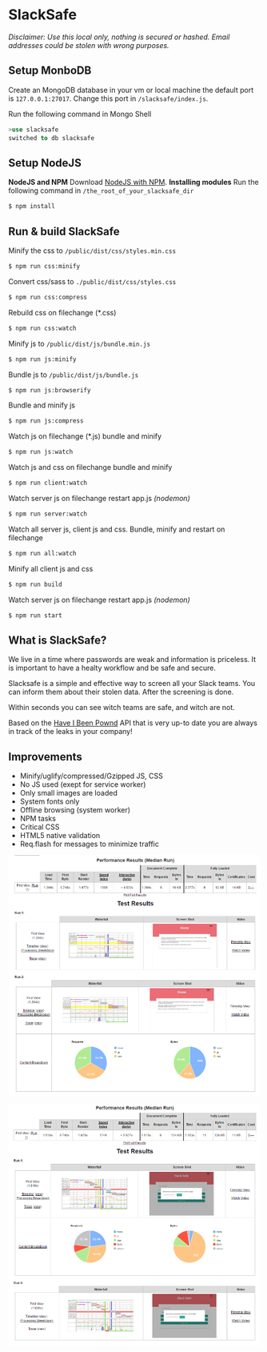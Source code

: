 # SlackSafe

_Disclaimer: Use this local only, nothing is secured or hashed. Email addresses could be stolen with wrong purposes._

## Setup MonboDB

Create an MongoDB database in your vm or local machine the default port is `127.0.0.1:27017`. Change this port in `/slacksafe/index.js`.

Run the following command in Mongo Shell
```sql
>use slacksafe
switched to db slacksafe
```

## Setup NodeJS
**NodeJS and NPM**
Download [NodeJS with NPM](https://nodejs.org/en/download/).
**Installing modules**
Run the following command in `/the_root_of_your_slacksafe_dir`
```bash
$ npm install
```
## Run & build SlackSafe
Minify the css to `/public/dist/css/styles.min.css`
```bash
$ npm run css:minify
```
Convert css/sass to `./public/dist/css/styles.css`
```bash
$ npm run css:compress
```
Rebuild css on filechange (*.css)
```bash
$ npm run css:watch
```
Minify js to `/public/dist/js/bundle.min.js`
```bash
$ npm run js:minify
```
Bundle js to `/public/dist/js/bundle.js`
```bash
$ npm run js:browserify
```
Bundle and minify js
```bash
$ npm run js:compress
```
Watch js on filechange (*.js) bundle and minify
```bash
$ npm run js:watch
```
Watch js and css on filechange bundle and minify
```bash
$ npm run client:watch
```
Watch server js on filechange restart app.js *(nodemon)*
```bash
$ npm run server:watch
```
Watch all server js, client js and css. Bundle, minify and restart on filechange
```bash
$ npm run all:watch
```
Minify all client js and css
```bash
$ npm run build
```
Watch server js on filechange restart app.js *(nodemon)*
```bash
$ npm run start
```

## What is SlackSafe?

We live in a time where passwords are weak and information is priceless. It is important to have a healty workflow and be safe and secure.

Slacksafe is a simple and effective way to screen all your Slack teams. You can inform them about their stolen data. After the screening is done.

Within seconds you can see witch teams are safe, and witch are not.

Based on the [Have I Been Pownd](https://haveibeenpwned.com/) API that is very up-to date you are always in track of the leaks in your company!

## Improvements
- Minify/uglify/compressed/Gzipped JS, CSS
- No JS used (exept for service worker)
- Only small images are loaded
- System fonts only
- Offline browsing (system worker)
- NPM tasks
- Critical CSS
- HTML5 native validation
- Req.flash for messages to minimize traffic


![alt tag](https://raw.githubusercontent.com/royvanderzon/slacksafe/master/serverside-slacksafe.png)

![alt tag](https://raw.githubusercontent.com/royvanderzon/slacksafe/master/client-slacksafe.png)
